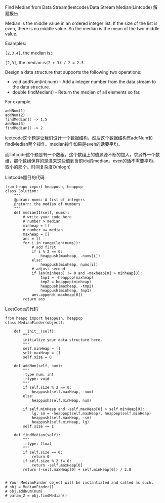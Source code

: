 Find Median from Data Stream\(leetcode\)/Data Stream Median\(Lintcode\) 解题报告

Median is the middle value in an ordered integer list. If the size of the list is even, there is no middle value. So the median is the mean of the two middle value.

Examples:

`[2,3,4]`, the median is`3`

`[2,3]`, the median is`(2 + 3) / 2 = 2.5`

Design a data structure that supports the following two operations:

* void addNum\(int num\) - Add a integer number from the data stream to the data structure.
* double findMedian\(\) - Return the median of all elements so far.

For example:

```
addNum(1)
addNum(2)
findMedian() -> 1.5
addNum(3) 
findMedian() -> 2
```

leetcode这个题是让我们设计一个数据结构，然后这个数据结构有addNum和findMedian两个操作。median操作如果是even的话要平均。

而lintcode这个题是有一个数组，这个数组上的值源源不断的加入，求另外一个数组，那个数组保存的是进来这些值到当前idx的median。even的话不需要平均，取小的那个。时间复杂度O\(nlogn\)

Lintcode题目的代码

```
from heapq import heappush, heappop
class Solution:
    """
    @param: nums: A list of integers
    @return: the median of numbers
    """
    def medianII(self, nums):
        # write your code here
        # number > median
        minheap = []
        # number <= median
        maxheap = []
        ans = []
        for i in range(len(nums)):
            # add first
            if i % 2 == 0:
                heappush(maxheap, -nums[i])
            else:
                heappush(minheap, nums[i])
            # adjust second
            if len(minheap) != 0 and -maxheap[0] > minheap[0]:
                tmp1 = -heappop(maxheap)
                tmp2 = heappop(minheap)
                heappush(maxheap, -tmp2)
                heappush(minheap, tmp1)
            ans.append(-maxheap[0])
        return ans
```

LeetCode的代码

```
from heapq import heappush, heappop
class MedianFinder(object):

    def __init__(self):
        """
        initialize your data structure here.
        """
        self.minHeap = []
        self.maxHeap = []
        self.size = 0

    def addNum(self, num):
        """
        :type num: int
        :rtype: void
        """
        if self.size % 2 == 0:
            heappush(self.maxHeap, -num)
        else:
            heappush(self.minHeap, num)
        
        if self.minHeap and -self.maxHeap[0] > self.minHeap[0]:
            lg, sm = -heappop(self.maxHeap), heappop(self.minHeap)
            heappush(self.maxHeap, -sm)
            heappush(self.minHeap, lg)
        self.size += 1

    def findMedian(self):
        """
        :rtype: float
        """
        if self.size == 0:
            return 0
        if self.size % 2 != 0:
            return -self.maxHeap[0]
        return (-self.maxHeap[0] + self.minHeap[0]) / 2.0


# Your MedianFinder object will be instantiated and called as such:
# obj = MedianFinder()
# obj.addNum(num)
# param_2 = obj.findMedian()
```



